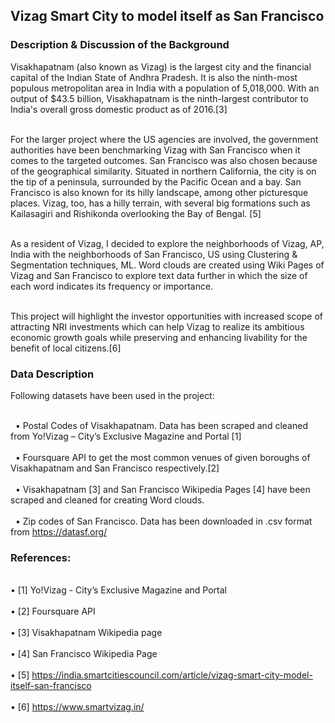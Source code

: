 <h2>Vizag Smart City to model itself as San Francisco</h2>
<h3>Description & Discussion of the Background</h3>

Visakhapatnam (also known as Vizag) is the largest city and the financial capital of the Indian State of Andhra Pradesh. It is also the ninth-most populous metropolitan area in India with a population of 5,018,000. With an output of $43.5 billion, Visakhapatnam is the ninth-largest contributor to India's overall gross domestic product as of 2016.[3]

<br>For the larger project where the US agencies are involved, the government authorities have been benchmarking Vizag with San Francisco when it comes to the targeted outcomes. San Francisco was also chosen because of the geographical similarity. Situated in northern California, the city is on the tip of a peninsula, surrounded by the Pacific Ocean and a bay. San Francisco is also known for its hilly landscape, among other picturesque places. Vizag, too, has a hilly terrain, with several big formations such as Kailasagiri and Rishikonda overlooking the Bay of Bengal. [5]</br>

<br>As a resident of Vizag, I decided to explore the neighborhoods of Vizag, AP, India with the neighborhoods of San Francisco, US using Clustering & Segmentation techniques, ML. Word clouds are created using Wiki Pages of Vizag and San Francisco to explore text data further in which the size of each word indicates its frequency or importance.</br>

<br>This project will highlight the investor opportunities with increased scope of attracting NRI investments which can help Vizag to realize its ambitious economic growth goals while preserving and enhancing livability for the benefit of local citizens.[6]</br>

<h3>Data Description</h3>

Following datasets have been used in the project:

 <br>&nbsp;&nbsp;•	Postal Codes of Visakhapatnam. Data has been scraped and cleaned from Yo!Vizag – City’s Exclusive Magazine and Portal [1]</br>
 <br>&nbsp;&nbsp;•	Foursquare API to get the most common venues of given boroughs of Visakhapatnam and San Francisco respectively.[2]</br>
 <br>&nbsp;&nbsp;•	Visakhapatnam [3] and San Francisco Wikipedia Pages [4] have been scraped and cleaned for creating Word clouds.</br>
 <br>&nbsp;&nbsp;•	Zip codes of San Francisco. Data has been downloaded in .csv format from https://datasf.org/</br>

<h3>References:</h3>

  <br>•	[1] Yo!Vizag - City’s Exclusive Magazine and Portal</br>
  <br>•	[2] Foursquare API</br>
  <br>•	[3] Visakhapatnam Wikipedia page</br>
  <br>•	[4] San Francisco Wikipedia Page</br>
  <br>•	[5] https://india.smartcitiescouncil.com/article/vizag-smart-city-model-itself-san-francisco</br>
  <br>•	[6] https://www.smartvizag.in/</br>

